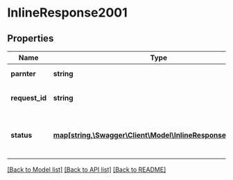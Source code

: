 # InlineResponse2001

## Properties
Name | Type | Description | Notes
------------ | ------------- | ------------- | -------------
**parnter** | **string** | Название партнера | [optional] 
**request_id** | **string** | ID поискового запроса | [optional] 
**status** | [**map[string,\Swagger\Client\Model\InlineResponse200Status]**](InlineResponse200Status.md) | Статусы поиска по отдельным тур операторам | [optional] 

[[Back to Model list]](../../README.md#documentation-for-models) [[Back to API list]](../../README.md#documentation-for-api-endpoints) [[Back to README]](../../README.md)

